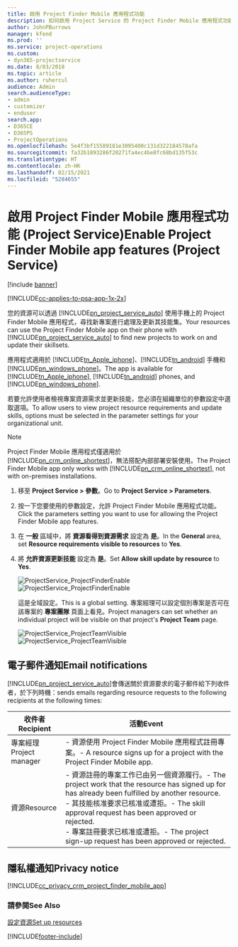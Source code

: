 ```yaml
---
title: 啟用 Project Finder Mobile 應用程式功能
description: 如何啟用 Project Service 的 Project Finder Mobile 應用程式功能
author: JohnPBurrows
manager: kfend
ms.prod: ''
ms.service: project-operations
ms.custom:
- dyn365-projectservice
ms.date: 8/03/2018
ms.topic: article
ms.author: ruhercul
audience: Admin
search.audienceType:
- admin
- customizer
- enduser
search.app:
- D365CE
- D365PS
- ProjectOperations
ms.openlocfilehash: 5e4f3bf15589181e3095400c131d322184578afa
ms.sourcegitcommit: fa32b1893286f20271fa4ec4be8fc68bd135f53c
ms.translationtype: HT
ms.contentlocale: zh-HK
ms.lasthandoff: 02/15/2021
ms.locfileid: "5284655"
---
```

# <a name="enable-project-finder-mobile-app-features-project-service"></a><span data-ttu-id="a63ef-103">啟用 Project Finder Mobile 應用程式功能 (Project Service)</span><span class="sxs-lookup"><span data-stu-id="a63ef-103">Enable Project Finder Mobile app features (Project Service)</span></span>

[!include [banner](../includes/psa-now-project-operations.md)]

[!INCLUDE[cc-applies-to-psa-app-1x-2x](../includes/cc-applies-to-psa-app-1x-2x.md)]

<span data-ttu-id="a63ef-104">您的資源可以透過 [!INCLUDE[pn_project_service_auto](../includes/pn-project-service-auto.md)] 使用手機上的 Project Finder Mobile 應用程式，尋找新專案進行處理及更新其技能集。</span><span class="sxs-lookup"><span data-stu-id="a63ef-104">Your resources can use the Project Finder Mobile app on their phone with [!INCLUDE[pn_project_service_auto](../includes/pn-project-service-auto.md)] to find new projects to work on and update their skillsets.</span></span>  
  
 <span data-ttu-id="a63ef-105">應用程式適用於 [!INCLUDE[tn_Apple_iphone](../includes/tn-apple-iphone.md)]、[!INCLUDE[tn_android](../includes/tn-android.md)] 手機和 [!INCLUDE[pn_windows_phone](../includes/pn-windows-phone.md)]。</span><span class="sxs-lookup"><span data-stu-id="a63ef-105">The app is available for [!INCLUDE[tn_Apple_iphone](../includes/tn-apple-iphone.md)], [!INCLUDE[tn_android](../includes/tn-android.md)] phones, and [!INCLUDE[pn_windows_phone](../includes/pn-windows-phone.md)].</span></span>  
    
 <span data-ttu-id="a63ef-106">若要允許使用者檢視專案資源需求並更新技能，您必須在組織單位的參數設定中選取選項。</span><span class="sxs-lookup"><span data-stu-id="a63ef-106">To allow users to view project resource requirements and update skills, options must be selected in the parameter settings for your organizational unit.</span></span>
  
> [!NOTE]
>  <span data-ttu-id="a63ef-107">Project Finder Mobile 應用程式僅適用於 [!INCLUDE[pn_crm_online_shortest](../includes/pn-crm-online-shortest.md)]，無法搭配內部部署安裝使用。</span><span class="sxs-lookup"><span data-stu-id="a63ef-107">The Project Finder Mobile app only works with [!INCLUDE[pn_crm_online_shortest](../includes/pn-crm-online-shortest.md)], not with on-premises installations.</span></span>  
  
1. <span data-ttu-id="a63ef-108">移至 **Project Service > 參數**。</span><span class="sxs-lookup"><span data-stu-id="a63ef-108">Go to **Project Service > Parameters**.</span></span>  
  
2. <span data-ttu-id="a63ef-109">按一下您要使用的參數設定，允許 Project Finder Mobile 應用程式功能。</span><span class="sxs-lookup"><span data-stu-id="a63ef-109">Click the parameters setting you want to use for allowing the Project Finder Mobile app features.</span></span>  
  
3. <span data-ttu-id="a63ef-110">在 **一般** 區域中，將 **資源看得到資源需求** 設定為 **是**。</span><span class="sxs-lookup"><span data-stu-id="a63ef-110">In the **General** area, set **Resource requirements visible to resources** to **Yes**.</span></span>  
  
4. <span data-ttu-id="a63ef-111">將 **允許資源更新技能** 設定為 **是**。</span><span class="sxs-lookup"><span data-stu-id="a63ef-111">Set **Allow skill update by resource** to **Yes**.</span></span>  
  
   <span data-ttu-id="a63ef-112">![ProjectService_ProjectFinderEnable](../psa/media/project-service-project-finder-enable.png "ProjectService_ProjectFinderEnable")</span><span class="sxs-lookup"><span data-stu-id="a63ef-112">![ProjectService_ProjectFinderEnable](../psa/media/project-service-project-finder-enable.png "ProjectService_ProjectFinderEnable")</span></span>  
  
   <span data-ttu-id="a63ef-113">這是全域設定。</span><span class="sxs-lookup"><span data-stu-id="a63ef-113">This is a global setting.</span></span> <span data-ttu-id="a63ef-114">專案經理可以設定個別專案是否可在該專案的 **專案團隊** 頁面上看見。</span><span class="sxs-lookup"><span data-stu-id="a63ef-114">Project managers can set whether an individual project will be visible on that project's **Project Team** page.</span></span>  
  
   <span data-ttu-id="a63ef-115">![ProjectService_ProjectTeamVisible](../psa/media/project-service-project-team-visible.png "ProjectService_ProjectTeamVisible")</span><span class="sxs-lookup"><span data-stu-id="a63ef-115">![ProjectService_ProjectTeamVisible](../psa/media/project-service-project-team-visible.png "ProjectService_ProjectTeamVisible")</span></span>  
  
## <a name="email-notifications"></a><span data-ttu-id="a63ef-116">電子郵件通知</span><span class="sxs-lookup"><span data-stu-id="a63ef-116">Email notifications</span></span>  
 [!INCLUDE[pn_project_service_auto](../includes/pn-project-service-auto.md)]<span data-ttu-id="a63ef-117">會傳送關於資源要求的電子郵件給下列收件者，於下列時機：</span><span class="sxs-lookup"><span data-stu-id="a63ef-117">sends emails regarding resource requests to the following recipients at the following times:</span></span>  
  
|<span data-ttu-id="a63ef-118">收件者</span><span class="sxs-lookup"><span data-stu-id="a63ef-118">Recipient</span></span>|<span data-ttu-id="a63ef-119">活動</span><span class="sxs-lookup"><span data-stu-id="a63ef-119">Event</span></span>|  
|---------------|-----------|  
|<span data-ttu-id="a63ef-120">專案經理</span><span class="sxs-lookup"><span data-stu-id="a63ef-120">Project manager</span></span>|<span data-ttu-id="a63ef-121">- 資源使用 Project Finder Mobile 應用程式註冊專案。</span><span class="sxs-lookup"><span data-stu-id="a63ef-121">- A resource signs up for a project with the Project Finder Mobile app.</span></span>|  
|<span data-ttu-id="a63ef-122">資源</span><span class="sxs-lookup"><span data-stu-id="a63ef-122">Resource</span></span>|<span data-ttu-id="a63ef-123">- 資源註冊的專案工作已由另一個資源履行。</span><span class="sxs-lookup"><span data-stu-id="a63ef-123">- The project work that the resource has signed up for has already been fulfilled by another resource.</span></span><br /><span data-ttu-id="a63ef-124">- 其技能核准要求已核准或遭拒。</span><span class="sxs-lookup"><span data-stu-id="a63ef-124">- The skill approval request has been approved or rejected.</span></span><br /><span data-ttu-id="a63ef-125">- 專案註冊要求已核准或遭拒。</span><span class="sxs-lookup"><span data-stu-id="a63ef-125">- The project sign-up request has been approved or rejected.</span></span>|  
  
## <a name="privacy-notice"></a><span data-ttu-id="a63ef-126">隱私權通知</span><span class="sxs-lookup"><span data-stu-id="a63ef-126">Privacy notice</span></span>  
 [!INCLUDE[cc_privacy_crm_project_finder_mobile_app](../includes/cc-privacy-crm-project-finder-mobile-app.md)]  
  
### <a name="see-also"></a><span data-ttu-id="a63ef-127">請參閱</span><span class="sxs-lookup"><span data-stu-id="a63ef-127">See Also</span></span>  
 [<span data-ttu-id="a63ef-128">設定資源</span><span class="sxs-lookup"><span data-stu-id="a63ef-128">Set up resources</span></span>](../psa/set-up-resources.md)


[!INCLUDE[footer-include](../includes/footer-banner.md)]